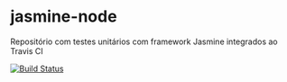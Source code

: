 # jasmine-node

Repositório com testes unitários com framework Jasmine integrados ao Travis CI

[![Build Status](https://travis-ci.org/rafamatoso/jasmine-node.svg?branch=master)](https://travis-ci.org/rafamatoso/jasmine-node)
